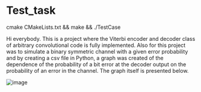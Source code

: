 # Test_task

cmake CMakeLists.txt && make && ./TestCase

Hi everybody. This is a project where the Viterbi encoder and decoder class of arbitrary convolutional code is fully implemented. Also for this project was to simulate a binary symmetric channel with a given error probability and by creating a csv file in Python, a graph was created of the dependence of the probability of a bit error at the decoder output
on the probability of an error in the channel. The graph itself is presented below.

![image](https://github.com/KevGen6908/Test_task/assets/116305013/a7e5cec1-d52d-4da3-bd2e-7fa0b30368c6)



